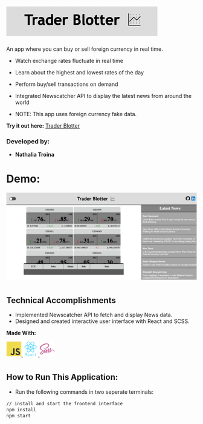 # <img src='traderblottertitle.png' width='400px' /> 

An app where you can buy or sell foreign currency in real time.

* Watch exchange rates fluctuate in real time
* Learn about the highest and lowest rates of the day
* Perform buy/sell transactions on demand
* Integrated Newscatcher API to display the latest news from around the world

* NOTE: This app uses foreign currency fake data.

**Try it out here:**  [Trader Blotter](https://nathalia-lt.github.io/traderblotter/)


### Developed by:

* **Nathalia Troina**



# Demo:
 <img src='traderblottergif.gif' width='' />


 #

 ## Technical Accomplishments 

* Implemented Newscatcher API to fetch and display News data. 
* Designed and created interactive user interface with React and SCSS.





**Made With:** 

<a href="https://developer.mozilla.org/en-US/docs/Web/JavaScript" target="_blank" rel="noreferrer"> <img src="https://raw.githubusercontent.com/devicons/devicon/master/icons/javascript/javascript-original.svg" alt="javascript" width="40" height="40"/> </a> 
<a href="https://reactjs.org/" target="_blank" rel="noreferrer"> <img src="https://raw.githubusercontent.com/devicons/devicon/master/icons/react/react-original-wordmark.svg" alt="react" width="40" height="40"/> </a> 
<a href="https://sass-lang.com/" target="_blank" rel="noreferrer"> <img src="https://raw.githubusercontent.com/devicons/devicon/master/icons/sass/sass-original.svg" alt="sass" width="40" height="40"/> </a> 

#

## How to Run This Application:
* Run the following commands in two seperate terminals:

```
// install and start the frontend interface
npm install 
npm start 
```
